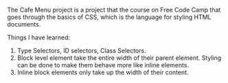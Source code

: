 The Cafe Menu project is a project that the course on Free Code Camp that goes through the basics of CSS, which is the language for styling HTML documents.

Things I have learned:
1. Type Selectors, ID selectors, Class Selectors.
2. Block level element take the entire width of their parent element. Styling can be done to make them behave more like inline elements.
3. Inline block elements only take up the width of their content.